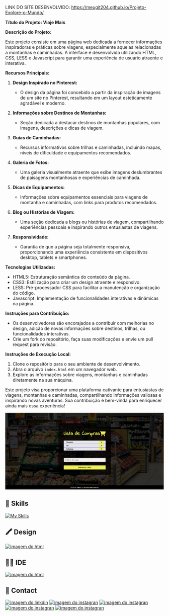 LINK DO SITE DESENVOLVIDO: https://meugit204.github.io/Projeto-Explore-o-Mundo/

**Título do Projeto: Viaje Mais**

**Descrição do Projeto:**

Este projeto consiste em uma página web dedicada a fornecer informações inspiradoras e práticas sobre viagens, especialmente aquelas relacionadas a montanhas e caminhadas. A interface é desenvolvida utilizando HTML, CSS, LESS e Javascript para garantir uma experiência de usuário atraente e interativa.

**Recursos Principais:**

1. **Design Inspirado no Pinterest:**
   - O design da página foi concebido a partir da inspiração de imagens de um site no Pinterest, resultando em um layout esteticamente agradável e moderno.

2. **Informações sobre Destinos de Montanhas:**
   - Seção dedicada a destacar destinos de montanhas populares, com imagens, descrições e dicas de viagem.

3. **Guias de Caminhadas:**
   - Recursos informativos sobre trilhas e caminhadas, incluindo mapas, níveis de dificuldade e equipamentos recomendados.

4. **Galeria de Fotos:**
   - Uma galeria visualmente atraente que exibe imagens deslumbrantes de paisagens montanhosas e experiências de caminhada.

5. **Dicas de Equipamentos:**
   - Informações sobre equipamentos essenciais para viagens de montanha e caminhadas, com links para produtos recomendados.

6. **Blog ou Histórias de Viagem:**
   - Uma seção dedicada a blogs ou histórias de viagem, compartilhando experiências pessoais e inspirando outros entusiastas de viagens.

7. **Responsividade:**
   - Garantia de que a página seja totalmente responsiva, proporcionando uma experiência consistente em dispositivos desktop, tablets e smartphones.

**Tecnologias Utilizadas:**

- HTML5: Estruturação semântica do conteúdo da página.
- CSS3: Estilização para criar um design atraente e responsivo.
- LESS: Pré-processador CSS para facilitar a manutenção e organização do código.
- Javascript: Implementação de funcionalidades interativas e dinâmicas na página.

**Instruções para Contribuição:**

- Os desenvolvedores são encorajados a contribuir com melhorias no design, adição de novas informações sobre destinos, trilhas, ou funcionalidades interativas.
- Crie um fork do repositório, faça suas modificações e envie um pull request para revisão.

**Instruções de Execução Local:**

1. Clone o repositório para o seu ambiente de desenvolvimento.
2. Abra o arquivo `index.html` em um navegador web.
3. Explore as informações sobre viagens, montanhas e caminhadas diretamente na sua máquina.

Este projeto visa proporcionar uma plataforma cativante para entusiastas de viagens, montanhas e caminhadas, compartilhando informações valiosas e inspirando novas aventuras. Sua contribuição é bem-vinda para enriquecer ainda mais essa experiência!


![Texto Alternativo](https://github.com/meugit204/imagens/blob/66e4b94faaf66391b505515de6e9b15ac7aab79c/lista%20de%20compras.png)

 
 
## 🚀 Skills

[![My Skills](https://skillicons.dev/icons?i=js,html,css,angular,git)](https://skillicons.dev)

## 🖍 Design

[![imagem do html](https://img.shields.io/badge/Figma-F24E1E?style=for-the-badge&logo=figma&logoColor=white)](#)


## 👩‍💻 IDE

[![imagem do html](https://img.shields.io/badge/Visual_Studio_Code-0078D4?style=for-the-badge&logo=visual%20studio%20code&logoColor=white)](#)

## 📱 Contact

[![imagem do linkdin](https://img.shields.io/badge/LinkedIn-0077B5?style=for-the-badge&logo=linkedin&logoColor=white)](https://www.linkedin.com/in/ricardo-vieira-dev/)
[![imagem do instagran](https://img.shields.io/badge/Instagram-E4405F?style=for-the-badge&logo=instagram&logoColor=white)](https://www.instagram.com/kadu_vieira_rv/)
[![imagem do instagran](https://img.shields.io/badge/Gmail-D14836?style=for-the-badge&logo=gmail&logoColor=white)](<mailto:ricardo.dev.of@gmail.com>)
[![imagem do instagran](https://img.shields.io/badge/WhatsApp-25D366?style=for-the-badge&logo=whatsapp&logoColor=white)](https://wa.me/5598984178259)
[![imagem do instagran](https://img.shields.io/badge/website-000000?style=for-the-badge&logo=About.me&logoColor=white)](#)

